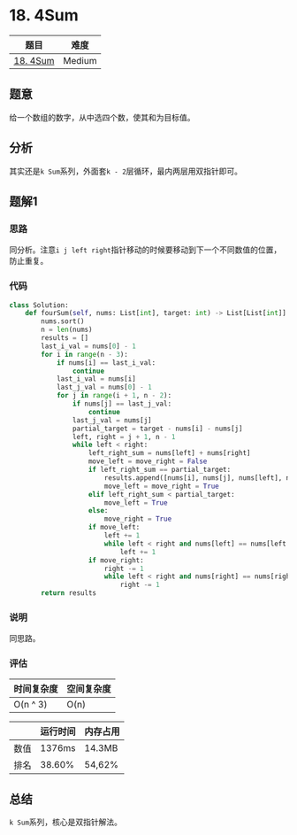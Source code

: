 # 18. 4Sum

| 题目 | 难度 |
| ---- | ---- |
| [18. 4Sum](https://leetcode.com/problems/4sum/) | Medium |

## 题意

给一个数组的数字，从中选四个数，使其和为目标值。

## 分析

其实还是`k Sum`系列，外面套`k - 2`层循环，最内两层用双指针即可。

## 题解1

### 思路

同分析。注意`i j left right`指针移动的时候要移动到下一个不同数值的位置，防止重复。

### 代码

```python
class Solution:
    def fourSum(self, nums: List[int], target: int) -> List[List[int]]:
        nums.sort()
        n = len(nums)
        results = []
        last_i_val = nums[0] - 1
        for i in range(n - 3):
            if nums[i] == last_i_val:
                continue
            last_i_val = nums[i]
            last_j_val = nums[0] - 1
            for j in range(i + 1, n - 2):
                if nums[j] == last_j_val:
                    continue
                last_j_val = nums[j]
                partial_target = target - nums[i] - nums[j]
                left, right = j + 1, n - 1
                while left < right:
                    left_right_sum = nums[left] + nums[right]
                    move_left = move_right = False
                    if left_right_sum == partial_target:
                        results.append([nums[i], nums[j], nums[left], nums[right]])
                        move_left = move_right = True
                    elif left_right_sum < partial_target:
                        move_left = True
                    else:
                        move_right = True
                    if move_left:
                        left += 1
                        while left < right and nums[left] == nums[left - 1]:
                            left += 1
                    if move_right:
                        right -= 1
                        while left < right and nums[right] == nums[right + 1]:
                            right -= 1
        return results
```

### 说明

同思路。

### 评估

| 时间复杂度 | 空间复杂度 |
| ---- | ---- |
| O(n ^ 3) | O(n) |

| | 运行时间 | 内存占用 |
| ---- | ---- | ---- |
| 数值 | 1376ms | 14.3MB |
| 排名 | 38.60% | 54,62% |

## 总结

`k Sum`系列，核心是双指针解法。
